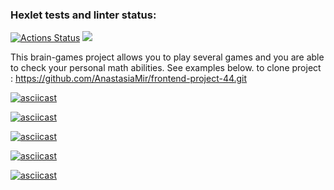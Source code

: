 ### Hexlet tests and linter status:
[![Actions Status](https://github.com/AnastasiaMir/frontend-project-44/workflows/hexlet-check/badge.svg)](https://github.com/AnastasiaMir/frontend-project-44/actions)
<a href="https://codeclimate.com/github/AnastasiaMir/frontend-project-44/maintainability"><img src="https://api.codeclimate.com/v1/badges/8e4804037f049f4fa29a/maintainability" /></a>


This brain-games project allows you to play several games and you are able to check your personal math abilities. See examples below.
to clone project : https://github.com/AnastasiaMir/frontend-project-44.git

<!-- brain-calc asciinema -->
[![asciicast](https://asciinema.org/a/GZk03XZ8v3HwCm06JRAXDCFjm.svg)](https://asciinema.org/a/GZk03XZ8v3HwCm06JRAXDCFjm)
<!-- brain-even asciinema -->
[![asciicast](https://asciinema.org/a/lDEdP9Q6Tf1q6X9zXL34vYERm.svg)](https://asciinema.org/a/lDEdP9Q6Tf1q6X9zXL34vYERm)
<!-- brain-gcd asciinema -->
[![asciicast](https://asciinema.org/a/IA4gDZVGDEYK1Z48Kd3ioLPGZ.svg)](https://asciinema.org/a/IA4gDZVGDEYK1Z48Kd3ioLPGZ)
<!-- brain-progression asciinema -->
[![asciicast](https://asciinema.org/a/NfvFiFlOc9eudZTJd8e3d1f1u.svg)](https://asciinema.org/a/NfvFiFlOc9eudZTJd8e3d1f1u)
<!-- brain-prime asciinema -->
[![asciicast](https://asciinema.org/a/UyhLRDfhbRJWdfq0FsCtdBxRV.svg)](https://asciinema.org/a/UyhLRDfhbRJWdfq0FsCtdBxRV)
